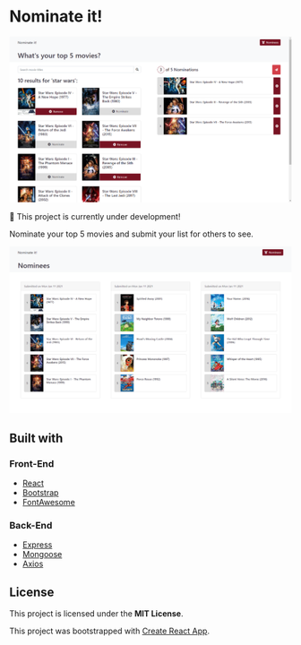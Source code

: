 # Nominate it!

![Homepage](./img/home.png)

:pushpin: This project is currently under development!

Nominate your top 5 movies and submit your list for others to see.

![Nominations](./img/nominations.png)

## Built with

### Front-End

- [React](https://reactjs.org/)
- [Bootstrap](https://getbootstrap.com/)
- [FontAwesome](https://fontawesome.com/)

### Back-End

- [Express](https://expressjs.com/)
- [Mongoose](https://mongoosejs.com/)
- [Axios](https://www.npmjs.com/package/axios)

## License

This project is licensed under the **MIT License**.

This project was bootstrapped with [Create React App](https://github.com/facebook/create-react-app).
